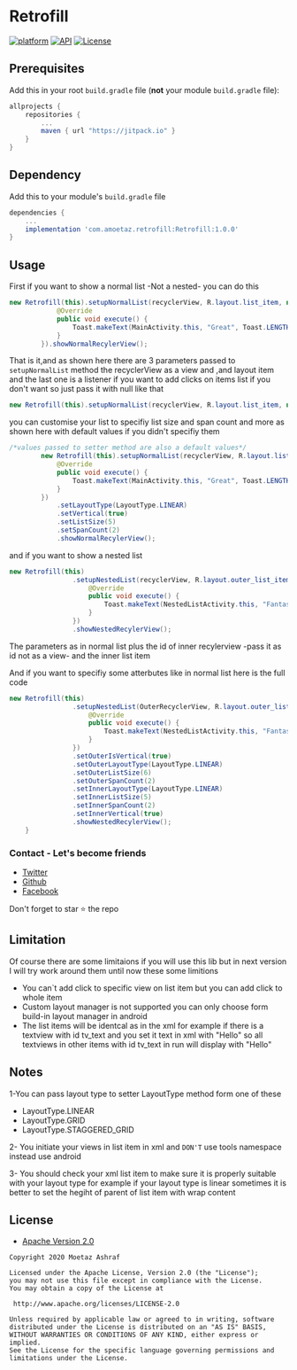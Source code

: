 # Retrofill
[![platform](https://img.shields.io/badge/platform-Android-yellow.svg)](https://www.android.com)
[![API](https://img.shields.io/badge/API-19%2B-brightgreen.svg?style=plastic)](https://android-arsenal.com/api?level=19)
[![License](https://img.shields.io/badge/license-Apache%202-4EB1BA.svg?style=flat-square)](https://www.apache.org/licenses/LICENSE-2.0.html)


## Prerequisites

Add this in your root `build.gradle` file (**not** your module `build.gradle` file):

```gradle
allprojects {
	repositories {
		...
		maven { url "https://jitpack.io" }
	}
}
```

## Dependency

Add this to your module's `build.gradle` file  

```gradle
dependencies {
	...
	implementation 'com.amoetaz.retrofill:Retrofill:1.0.0'
}
```
## Usage

First if you want to show a normal list -Not a nested- you can do this

``` java
new Retrofill(this).setupNormalList(recyclerView, R.layout.list_item, new Action() {
            @Override
            public void execute() {
                Toast.makeText(MainActivity.this, "Great", Toast.LENGTH_SHORT).show();
            }
        }).showNormalRecylerView();
```
That is it,and as shown here there are 3 parameters passed to `setupNormalList` method the recyclerView as a view and ,and layout item and the last one is a listener
if you want to add clicks on items list if you don't want so just pass it with null like that

``` java
new Retrofill(this).setupNormalList(recyclerView, R.layout.list_item, null)
```

you can customise your list to specifiy list size and span count and more as shown here with default values if you didn't specifiy them


``` java
/*values passed to setter method are also a default values*/
        new Retrofill(this).setupNormalList(recyclerView, R.layout.list_item, new Action() {
            @Override
            public void execute() {
                Toast.makeText(MainActivity.this, "Great", Toast.LENGTH_SHORT).show();
            }
        })
            .setLayoutType(LayoutType.LINEAR)
            .setVertical(true)
            .setListSize(5)
            .setSpanCount(2)
            .showNormalRecylerView();
```
 
 and if you want to show a nested list 

``` java
new Retrofill(this)
                .setupNestedList(recyclerView, R.layout.outer_list_item, R.id.rv_inner_list, R.layout.inner_list_item, new Action() {
                    @Override
                    public void execute() {
                        Toast.makeText(NestedListActivity.this, "Fantastic", Toast.LENGTH_SHORT).show();
                    }
                })
                .showNestedRecylerView();
```
The parameters as in normal list plus the id of inner recylerview -pass it as id not as a view- and the inner list item

And if you want to specifiy some atterbutes like in normal list here is the full code


``` java
new Retrofill(this)
                .setupNestedList(OuterRecyclerView, R.layout.outer_list_item, R.id.rv_inner_list, R.layout.inner_list_item, new Action() {
                    @Override
                    public void execute() {
                        Toast.makeText(NestedListActivity.this, "Fantastic", Toast.LENGTH_SHORT).show();
                    }
                })
                .setOuterIsVertical(true)
                .setOuterLayoutType(LayoutType.LINEAR)
                .setOuterListSize(6)
                .setOuterSpanCount(2)
                .setInnerLayoutType(LayoutType.LINEAR)
                .setInnerListSize(5)
                .setInnerSpanCount(2)
                .setInnerVertical(true)
                .showNestedRecylerView();
    }
```


### Contact - Let's become friends
- [Twitter](https://twitter.com/amoeatz)
- [Github](https://github.com/amoetaz)
- [Facebook](https://www.facebook.com/amotaz)

<p>
Don't forget to star ⭐ the repo
</p>

## Limitation
Of course there are some limitaions if you will use this lib but in next version I will try work around them
until now these some limitions
* You can`t add click to specific view on list item but you can add click to whole item 
* Custom layout manager is not supported you can only choose form build-in layout manager in android 
* The list items will be identcal as in the xml for example if there is a textview with id tv_text and you set it text in xml with "Hello" so all textviews in other items with id tv_text in run will display with "Hello"

## Notes
1-You can pass layout type to setter LayoutType method form one of these
* LayoutType.LINEAR
* LayoutType.GRID
* LayoutType.STAGGERED_GRID

2- You initiate your views in list item in xml and `DON'T` use tools namespace instead use android

3- You should check your xml list item to make sure it is properly suitable with your layout type for example if your layout type is linear sometimes it is better to set the hegiht of parent of list item with wrap content

## License

* [Apache Version 2.0](http://www.apache.org/licenses/LICENSE-2.0.html)

```
Copyright 2020 Moetaz Ashraf

Licensed under the Apache License, Version 2.0 (the "License");
you may not use this file except in compliance with the License.
You may obtain a copy of the License at

 http://www.apache.org/licenses/LICENSE-2.0

Unless required by applicable law or agreed to in writing, software
distributed under the License is distributed on an "AS IS" BASIS,
WITHOUT WARRANTIES OR CONDITIONS OF ANY KIND, either express or implied.
See the License for the specific language governing permissions and
limitations under the License.